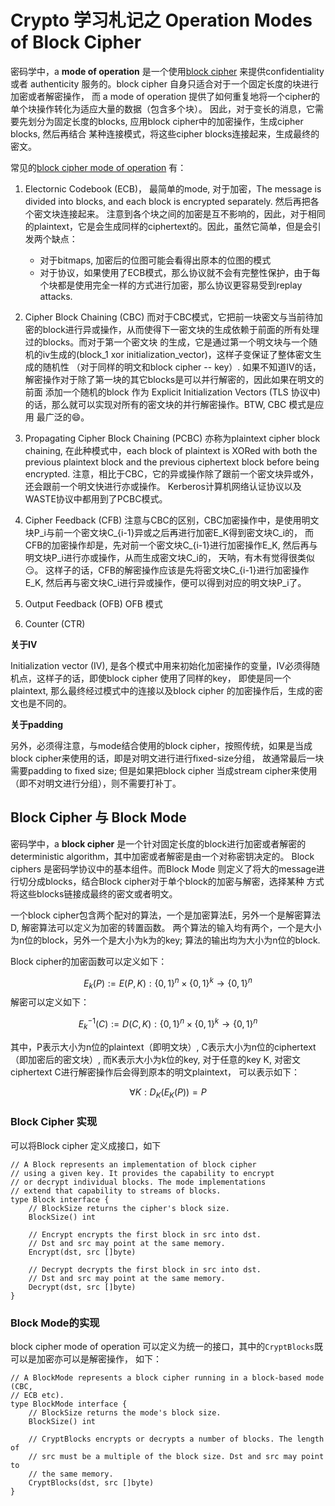 # Crypto 学习札记之 Operation Modes of Block Cipher
密码学中，a <b>mode of operation</b> 是一个使用[block cipher][1] 
来提供confidentiality 或者 authenticity 服务的。block cipher 自身只适合对于一个固定长度的块进行加密或者解密操作，
而 a mode of operation 提供了如何重复地将一个cipher的单个块操作转化为适应大量的数据（包含多个块）。
因此，对于变长的消息，它需要先划分为固定长度的blocks, 应用block cipher中的加密操作，生成cipher blocks, 然后再结合
某种连接模式，将这些cipher blocks连接起来，生成最终的密文。

常见的[block cipher mode of operation][2] 有：

1. Electornic Codebook (ECB)，
  最简单的mode, 对于加密，The message is divided into blocks, and each block is encrypted separately. 然后再把各个密文块连接起来。
  注意到各个块之间的加密是互不影响的，因此，对于相同的plaintext，它是会生成同样的ciphertext的。因此，虽然它简单，但是会引发两个缺点：
   - 对于bitmaps, 加密后的位图可能会看得出原本的位图的模式
   - 对于协议，如果使用了ECB模式，那么协议就不会有完整性保护，由于每个块都是使用完全一样的方式进行加密，那么协议更容易受到replay attacks.

2. Cipher Block Chaining (CBC)
  而对于CBC模式，它把前一块密文与当前待加密的block进行异或操作，从而使得下一密文块的生成依赖于前面的所有处理过的blocks。而对于第一个密文块
  的生成，它是通过第一个明文块与一个随机的iv生成的(block_1 xor initialization_vector)，这样子变保证了整体密文生成的随机性
  （对于同样的明文和block cipher -- key）. 如果不知道IV的话，解密操作对于除了第一块的其它blocks是可以并行解密的，因此如果在明文的前面
  添加一个随机的block 作为 Explicit Initialization Vectors (TLS 协议中)的话，那么就可以实现对所有的密文块的并行解密操作。BTW, CBC 模式是应用
  最广泛的😄。

3. Propagating Cipher Block Chaining (PCBC)
  亦称为plaintext cipher block chaining, 在此种模式中，each block of plaintext is XORed with
  both the previous plaintext block and the previous ciphertext block before being encrypted. 
  注意，相比于CBC，它的异或操作除了跟前一个密文块异或外，还会跟前一个明文快进行亦或操作。
  Kerberos计算机网络认证协议以及WASTE协议中都用到了PCBC模式。

4. Cipher Feedback (CFB)
  注意与CBC的区别，CBC加密操作中，是使用明文块P_i与前一个密文块C_{i-1}异或之后再进行加密E_K得到密文块C_i的，
  而CFB的加密操作却是，先对前一个密文块C_{i-1}进行加密操作E_K, 然后再与明文块P_i进行亦或操作，从而生成密文块C_i的，
  天呐，有木有觉得很类似😏。
  这样子的话，CFB的解密操作应该是先将密文块C_{i-1}进行加密操作E_K, 然后再与密文块C_i进行异或操作，便可以得到对应的明文块P_i了。

5. Output Feedback (OFB)
  OFB 模式
6. Counter (CTR)

**关于IV**

Initialization vector (IV), 是各个模式中用来初始化加密操作的变量，IV必须得随机点，这样子的话，即使block cipher 使用了同样的key，
即使是同一个plaintext, 那么最终经过模式中的连接以及block cipher 的加密操作后，生成的密文也是不同的。

**关于padding**

另外，必须得注意，与mode结合使用的block cipher，按照传统，如果是当成block cipher来使用的话，即是对明文进行进行fixed-size分组，
故通常最后一块需要padding to fixed size; 但是如果把block cipher 当成stream cipher来使用（即不对明文进行分组），则不需要打补丁。

## Block Cipher 与 Block Mode
密码学中，a <b>block cipher</b> 是一个针对固定长度的block进行加密或者解密的deterministic algorithm，其中加密或者解密是由一个对称密钥决定的。
Block ciphers 是密码学协议中的基本组件。而Block Mode 则定义了将大的message进行切分成blocks，结合Block cipher对于单个block的加密与解密，选择某种
方式将这些blocks链接成最终的密文或者明文。

一个block cipher包含两个配对的算法，一个是加密算法E，另外一个是解密算法D, 解密算法可以定义为加密的转置函数。
两个算法的输入均有两个，一个是大小为n位的block，另外一个是大小为k为的key; 算法的输出均为大小为n位的block. 

Block cipher的加密函数可以定义如下：

$$ E_k(P) := E(P, K) : \{0, 1\}^n \times \{0, 1\}^k \rightarrow \{0, 1\}^n $$
解密可以定义如下：

$$ E_k^{-1}(C) := D(C, K) : \{0, 1\}^n \times \{0, 1\}^k \rightarrow \{0, 1\}^n $$

其中，P表示大小为n位的plaintext（即明文块）,  C表示大小为n位的ciphertext（即加密后的密文块）, 而K表示大小为k位的key, 
对于任意的key K, 对密文ciphertext C进行解密操作后会得到原本的明文plaintext， 可以表示如下：

$$ \forall{K} : D_K(E_K(P)) = P $$

### Block Cipher 实现
可以将Block cipher 定义成接口，如下
```golang
// A Block represents an implementation of block cipher
// using a given key. It provides the capability to encrypt
// or decrypt individual blocks. The mode implementations
// extend that capability to streams of blocks.
type Block interface {
	// BlockSize returns the cipher's block size.
	BlockSize() int

	// Encrypt encrypts the first block in src into dst.
	// Dst and src may point at the same memory.
	Encrypt(dst, src []byte)

	// Decrypt decrypts the first block in src into dst.
	// Dst and src may point at the same memory.
	Decrypt(dst, src []byte)
}
```
### Block Mode的实现

block cipher mode of operation 可以定义为统一的接口，其中的`CryptBlocks`既可以是加密亦可以是解密操作，
如下：
```golang
// A BlockMode represents a block cipher running in a block-based mode (CBC,
// ECB etc).
type BlockMode interface {
	// BlockSize returns the mode's block size.
	BlockSize() int

	// CryptBlocks encrypts or decrypts a number of blocks. The length of
	// src must be a multiple of the block size. Dst and src may point to
	// the same memory.
	CryptBlocks(dst, src []byte)
}
```

[1]: https://en.wikipedia.org/wiki/Block_cipher "Block Cipher"
[2]: https://en.wikipedia.org/wiki/Block_cipher_mode_of_operation "Block Cipher Mode of Operation"
